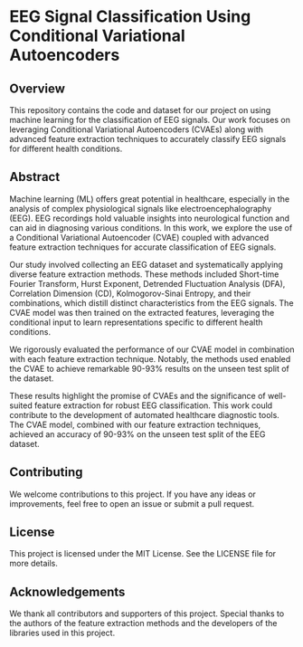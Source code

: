 # EEG Signal Classification Using Conditional Variational Autoencoders
## Overview
This repository contains the code and dataset for our project on using machine learning for the classification of EEG signals. Our work focuses on leveraging Conditional Variational Autoencoders (CVAEs) along with advanced feature extraction techniques to accurately classify EEG signals for different health conditions.

## Abstract
Machine learning (ML) offers great potential in healthcare, especially in the analysis of complex physiological signals like electroencephalography (EEG). EEG recordings hold valuable insights into neurological function and can aid in diagnosing various conditions. In this work, we explore the use of a Conditional Variational Autoencoder (CVAE) coupled with advanced feature extraction techniques for accurate classification of EEG signals.

Our study involved collecting an EEG dataset and systematically applying diverse feature extraction methods. These methods included Short-time Fourier Transform, Hurst Exponent, Detrended Fluctuation Analysis (DFA), Correlation Dimension (CD), Kolmogorov-Sinai Entropy, and their combinations, which distill distinct characteristics from the EEG signals. The CVAE model was then trained on the extracted features, leveraging the conditional input to learn representations specific to different health conditions.

We rigorously evaluated the performance of our CVAE model in combination with each feature extraction technique. Notably, the methods used enabled the CVAE to achieve remarkable 90-93% results on the unseen test split of the dataset.

These results highlight the promise of CVAEs and the significance of well-suited feature extraction for robust EEG classification. This work could contribute to the development of automated healthcare diagnostic tools.
The CVAE model, combined with our feature extraction techniques, achieved an accuracy of 90-93% on the unseen test split of the EEG dataset.

## Contributing
We welcome contributions to this project. If you have any ideas or improvements, feel free to open an issue or submit a pull request.

## License
This project is licensed under the MIT License. See the LICENSE file for more details.

## Acknowledgements
We thank all contributors and supporters of this project. Special thanks to the authors of the feature extraction methods and the developers of the libraries used in this project.

